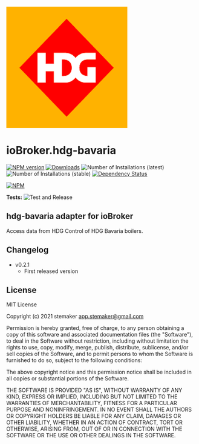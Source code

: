 ![Logo](admin/hdg-bavaria.png)
# ioBroker.hdg-bavaria

[![NPM version](https://img.shields.io/npm/v/iobroker.hdg-bavaria.svg)](https://www.npmjs.com/package/iobroker.hdg-bavaria)
[![Downloads](https://img.shields.io/npm/dm/iobroker.hdg-bavaria.svg)](https://www.npmjs.com/package/iobroker.hdg-bavaria)
![Number of Installations (latest)](https://iobroker.live/badges/hdg-bavaria-installed.svg)
![Number of Installations (stable)](https://iobroker.live/badges/hdg-bavaria-stable.svg)
[![Dependency Status](https://img.shields.io/david/stemaker/iobroker.hdg-bavaria.svg)](https://david-dm.org/stemaker/iobroker.hdg-bavaria)

[![NPM](https://nodei.co/npm/iobroker.hdg-bavaria.png?downloads=true)](https://nodei.co/npm/iobroker.hdg-bavaria/)

**Tests:** ![Test and Release](https://github.com/stemaker/ioBroker.hdg-bavaria/workflows/Test%20and%20Release/badge.svg)

## hdg-bavaria adapter for ioBroker

Access data from HDG Control of HDG Bavaria boilers.

## Changelog
<ul>
  <li>v0.2.1
    <ul>
      <li>First released version</li>
    </ul>
  </li>
</ul>

## License
MIT License

Copyright (c) 2021 stemaker <app.stemaker@gmail.com>

Permission is hereby granted, free of charge, to any person obtaining a copy
of this software and associated documentation files (the "Software"), to deal
in the Software without restriction, including without limitation the rights
to use, copy, modify, merge, publish, distribute, sublicense, and/or sell
copies of the Software, and to permit persons to whom the Software is
furnished to do so, subject to the following conditions:

The above copyright notice and this permission notice shall be included in all
copies or substantial portions of the Software.

THE SOFTWARE IS PROVIDED "AS IS", WITHOUT WARRANTY OF ANY KIND, EXPRESS OR
IMPLIED, INCLUDING BUT NOT LIMITED TO THE WARRANTIES OF MERCHANTABILITY,
FITNESS FOR A PARTICULAR PURPOSE AND NONINFRINGEMENT. IN NO EVENT SHALL THE
AUTHORS OR COPYRIGHT HOLDERS BE LIABLE FOR ANY CLAIM, DAMAGES OR OTHER
LIABILITY, WHETHER IN AN ACTION OF CONTRACT, TORT OR OTHERWISE, ARISING FROM,
OUT OF OR IN CONNECTION WITH THE SOFTWARE OR THE USE OR OTHER DEALINGS IN THE
SOFTWARE.
